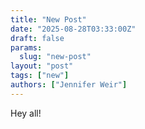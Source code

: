 ```yaml
---
title: "New Post"
date: "2025-08-28T03:33:00Z"
draft: false
params:
  slug: "new-post"
layout: "post"
tags: ["new"]
authors: ["Jennifer Weir"]
---
```


Hey all!
